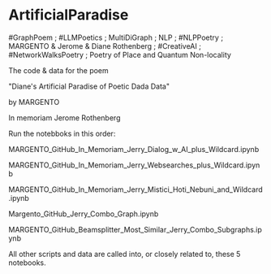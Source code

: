 # ArtificialParadise
#GraphPoem ; #LLMPoetics ; MultiDiGraph ; NLP ; #NLPPoetry ; MARGENTO &amp; Jerome &amp; Diane Rothenberg ; #CreativeAI ; #NetworkWalksPoetry ; Poetry of Place and Quantum Non-locality

The code & data for the poem

"Diane's Artificial Paradise of Poetic Dada Data"

by MARGENTO

In memoriam Jerome Rothenberg


Run the notebboks in this order:

MARGENTO_GitHub_In_Memoriam_Jerry_Dialog_w_AI_plus_Wildcard.ipynb

MARGENTO_GitHub_In_Memoriam_Jerry_Websearches_plus_Wildcard.ipynb

MARGENTO_GitHub_In_Memoriam_Jerry_Mistici_Hoti_Nebuni_and_Wildcard.ipynb 

Margento_GitHub_Jerry_Combo_Graph.ipynb

MARGENTO_GitHub_Beamsplitter_Most_Similar_Jerry_Combo_Subgraphs.ipynb

All other scripts and data are called into, or closely related to, these 5 notebooks.
